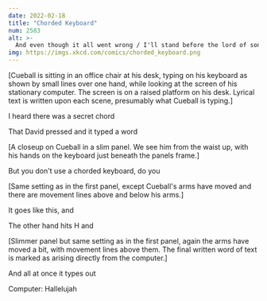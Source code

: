 ```yaml
---
date: 2022-02-18
title: "Chorded Keyboard"
num: 2583
alt: >-
  And even though it all went wrong / I'll stand before the lord of song / with nothing on my tongue but 'I don't understand, I swear I backed up my keyboard config before messing with it'
img: https://imgs.xkcd.com/comics/chorded_keyboard.png
---
```

[Cueball is sitting in an office chair at his desk, typing on his keyboard as shown by small lines over one hand, while looking at the screen of his stationary computer. The screen is on a raised platform on his desk. Lyrical text is written upon each scene, presumably what Cueball is typing.]

I heard there was a secret chord

That David pressed and it typed a word

[A closeup on Cueball in a slim panel. We see him from the waist up, with his hands on the keyboard just beneath the panels frame.]

But you don't use a chorded keyboard, do you

[Same setting as in the first panel, except Cueball's arms have moved and there are movement lines above and below his arms.]

It goes like this, <control> and <shift>

The other hand hits H and <left>

[Slimmer panel but same setting as in the first panel, again the arms have moved a bit, with movement lines above them. The final written word of text is marked as arising directly from the computer.]

And all at once it types out

Computer: Hallelujah